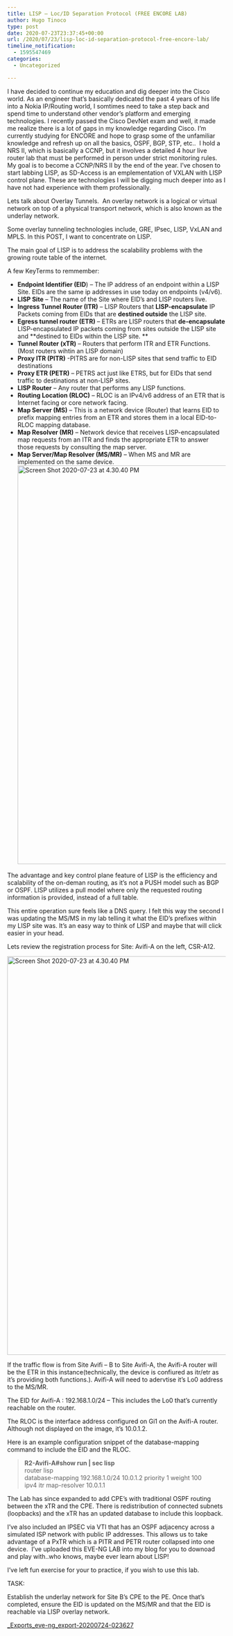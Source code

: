 ```yaml
---
title: LISP – Loc/ID Separation Protocol (FREE ENCORE LAB)
author: Hugo Tinoco
type: post
date: 2020-07-23T23:37:45+00:00
url: /2020/07/23/lisp-loc-id-separation-protocol-free-encore-lab/
timeline_notification:
  - 1595547469
categories:
  - Uncategorized

---
```

I have decided to continue my education and dig deeper into the Cisco world. As an engineer that&#8217;s basically dedicated the past 4 years of his life into a Nokia IP/Routing world, I somtimes need to take a step back and spend time to understand other vendor&#8217;s platform and emerging technologies. I recently passed the Cisco DevNet exam and well, it made me realize there is a lot of gaps in my knowledge regarding Cisco. I&#8217;m currently studying for ENCORE and hope to grasp some of the unfamiliar knowledge and refresh up on all the basics, OSPF, BGP, STP, etc..  I hold a  NRS II, which is basically a CCNP, but it involves a detailed 4 hour live router lab that must be performed in person under strict monitoring rules. My goal is to become a CCNP/NRS II by the end of the year. I&#8217;ve chosen to start labbing LISP, as SD-Access is an emplementation of VXLAN with LISP control plane. These are technologies I will be digging much deeper into as I have not had experience with them professionally.

Lets talk about Overlay Tunnels.  An overlay network is a logical or virtual network on top of a physical transport network, which is also known as the underlay network.

Some overlay tunneling technologies include, GRE, IPsec, LISP, VxLAN and MPLS. In this POST, I want to concentrate on LISP.

The main goal of LISP is to address the scalability problems with the growing route table of the internet.

A few KeyTerms to remmember:

  * **Endpoint Identifier (EID**) &#8211; The IP address of an endpoint within a LISP Site. EIDs are the same ip addresses in use today on endpoints (v4/v6).
  * **LISP Site** &#8211; The name of the Site where EID&#8217;s and LISP routers live.
  * **Ingress Tunnel Router (ITR)** &#8211; LISP Routers that **LISP-encapsulate** IP Packets coming from EIDs that are **destined outside** the LISP site.
  * **Egress tunnel router (ETR)** &#8211; ETRs are LISP routers that **de-encapsulate** LISP-encapsulated IP packets coming from sites outside the LISP site and **destined to EIDs within the LISP site. **
  * **Tunnel Router (xTR)** &#8211; Routers that perform ITR and ETR Functions. (Most routers wihtin an LISP domain)
  * **Proxy ITR (PITR)** -PITRS are for non-LISP sites that send traffic to EID destinations
  * **Proxy ETR (PETR)** &#8211; PETRS act just like ETRS, but for EIDs that send traffic to destinations at non-LISP sites.
  * **LISP Router** &#8211; Any router that performs any LISP functions.
  * **Routing Location (RLOC)** &#8211; RLOC is an IPv4/v6 address of an ETR that is Internet facing or core network facing.
  * **Map Server (MS)** &#8211; This is a network device (Router) that learns EID to prefix mapping entries from an ETR and stores them in a local EID-to-RLOC mapping database.
  * **Map Resolver (MR)** &#8211; Network device that receives LISP-encapsulated map requests from an ITR and finds the appropriate ETR to answer those requests by consulting the map server.
  * **Map Server/Map Resolver (MS/MR)** &#8211; When MS and MR are implemented on the same device.<img loading="lazy" class="alignnone size-full wp-image-155" src="http://localhost:8000/wp-content/uploads/2020/07/screen-shot-2020-07-23-at-4.30.40-pm.png" alt="Screen Shot 2020-07-23 at 4.30.40 PM" width="1812" height="917" srcset="http://localhost:8000/wp-content/uploads/2020/07/screen-shot-2020-07-23-at-4.30.40-pm.png 1812w, http://localhost:8000/wp-content/uploads/2020/07/screen-shot-2020-07-23-at-4.30.40-pm-300x152.png 300w, http://localhost:8000/wp-content/uploads/2020/07/screen-shot-2020-07-23-at-4.30.40-pm-1024x518.png 1024w, http://localhost:8000/wp-content/uploads/2020/07/screen-shot-2020-07-23-at-4.30.40-pm-768x389.png 768w, http://localhost:8000/wp-content/uploads/2020/07/screen-shot-2020-07-23-at-4.30.40-pm-1536x777.png 1536w" sizes="(max-width: 1812px) 100vw, 1812px" />

The advantage and key control plane feature of LISP is the efficiency and scalability of the on-deman routing, as it&#8217;s not a PUSH model such as BGP or OSPF. LISP utilizes a pull model where only the requested routing information is provided, instead of a full table.

This entire operation sure feels like a DNS query. I felt this way the second I was updating the MS/MS in my lab telling it what the EID&#8217;s prefixes within my LISP site was. It&#8217;s an easy way to think of LISP and maybe that will click easier in your head.

Lets review the registration process for Site: Avifi-A on the left, CSR-A12.

<img loading="lazy" class="alignnone size-full wp-image-155" src="http://localhost:8000/wp-content/uploads/2020/07/screen-shot-2020-07-23-at-4.30.40-pm.png" alt="Screen Shot 2020-07-23 at 4.30.40 PM" width="1812" height="917" srcset="http://localhost:8000/wp-content/uploads/2020/07/screen-shot-2020-07-23-at-4.30.40-pm.png 1812w, http://localhost:8000/wp-content/uploads/2020/07/screen-shot-2020-07-23-at-4.30.40-pm-300x152.png 300w, http://localhost:8000/wp-content/uploads/2020/07/screen-shot-2020-07-23-at-4.30.40-pm-1024x518.png 1024w, http://localhost:8000/wp-content/uploads/2020/07/screen-shot-2020-07-23-at-4.30.40-pm-768x389.png 768w, http://localhost:8000/wp-content/uploads/2020/07/screen-shot-2020-07-23-at-4.30.40-pm-1536x777.png 1536w" sizes="(max-width: 1812px) 100vw, 1812px" /> 

If the traffic flow is from Site Avifi &#8211; B to Site Avifi-A, the Avifi-A router will be the ETR in this instance(technically, the device is confiured as itr/etr as it&#8217;s providing both functions.). Avifi-A will need to adervtise it&#8217;s Lo0 address to the MS/MR.

The EID for Avifi-A : 192.168.1.0/24 &#8211; This includes the Lo0 that&#8217;s currently reachable on the router.

The RLOC is the interface address configured on Gi1 on the Avifi-A router. Although not displayed on the image, it&#8217;s 10.0.1.2.

Here is an example configuration snippet of the database-mapping command to include the EID and the RLOC.

> **R2-Avifi-A#show run | sec lisp**  
> router lisp  
> database-mapping 192.168.1.0/24 10.0.1.2 priority 1 weight 100  
> ipv4 itr map-resolver 10.0.1.1

The Lab has since expanded to add CPE&#8217;s with traditional OSPF routing between the xTR and the CPE. There is redistribution of connected subnets (loopbacks) and the xTR has an updated database to include this loopback.

I&#8217;ve also included an IPSEC via VTI that has an OSPF adjacency across a simulated ISP network with public IP addresses. This allows us to take advantage of a PxTR which is a PITR and PETR router collapsed into one device.  I&#8217;ve uploaded this EVE-NG LAB into my blog for you to downoad and play with..who knows, maybe ever learn about LISP!

I&#8217;ve left fun exercise for your to practice, if you wish to use this lab.

TASK:

Establish the underlay network for Site B&#8217;s CPE to the PE. Once that&#8217;s completed, ensure the EID is updated on the MS/MR and that the EID is reachable via LISP overlay network.

[\_Exports\_eve-ng_export-20200724-023627][1]

&nbsp;

 [1]: http://localhost:8000/wp-content/uploads/2020/07/exports_eve-ng_export-20200724-023627.zip "_Exports_eve-ng_export-20200724-023627"